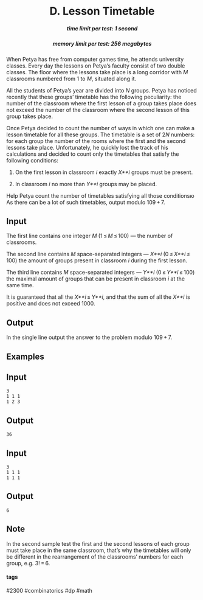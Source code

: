 <h1 style='text-align: center;'> D. Lesson Timetable</h1>

<h5 style='text-align: center;'>time limit per test: 1 second</h5>
<h5 style='text-align: center;'>memory limit per test: 256 megabytes</h5>

When Petya has free from computer games time, he attends university classes. Every day the lessons on Petya’s faculty consist of two double classes. The floor where the lessons take place is a long corridor with *M* classrooms numbered from 1 to *M*, situated along it.

All the students of Petya’s year are divided into *N* groups. Petya has noticed recently that these groups’ timetable has the following peculiarity: the number of the classroom where the first lesson of a group takes place does not exceed the number of the classroom where the second lesson of this group takes place. 

Once Petya decided to count the number of ways in which one can make a lesson timetable for all these groups. The timetable is a set of 2*N* numbers: for each group the number of the rooms where the first and the second lessons take place. Unfortunately, he quickly lost the track of his calculations and decided to count only the timetables that satisfy the following conditions:

1) On the first lesson in classroom *i* exactly *X**i* groups must be present.

2) In classroom *i* no more than *Y**i* groups may be placed.

Help Petya count the number of timetables satisfying all those conditionsю As there can be a lot of such timetables, output modulo 109 + 7.

## Input

The first line contains one integer *M* (1 ≤ *M* ≤ 100) — the number of classrooms.

The second line contains *M* space-separated integers — *X**i* (0 ≤ *X**i* ≤ 100) the amount of groups present in classroom *i* during the first lesson.

The third line contains *M* space-separated integers — *Y**i* (0 ≤ *Y**i* ≤ 100) the maximal amount of groups that can be present in classroom *i* at the same time.

It is guaranteed that all the *X**i* ≤ *Y**i*, and that the sum of all the *X**i* is positive and does not exceed 1000.

## Output

In the single line output the answer to the problem modulo 109 + 7.

## Examples

## Input


```
3  
1 1 1  
1 2 3  

```
## Output


```
36  

```
## Input


```
3  
1 1 1  
1 1 1  

```
## Output


```
6  

```
## Note

In the second sample test the first and the second lessons of each group must take place in the same classroom, that’s why the timetables will only be different in the rearrangement of the classrooms’ numbers for each group, e.g. 3! = 6.



#### tags 

#2300 #combinatorics #dp #math 